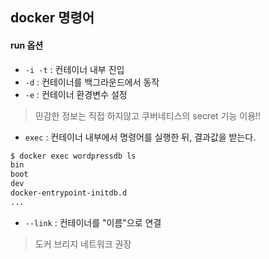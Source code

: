 ## docker 명령어

#### run 옵션

* `-i -t`  : 컨테이너 내부 진입
* `-d` : 컨테이너를 백그라운드에서 동작
* `-e` : 컨테이너 환경변수 설정

> 민감한 정보는 직접 하지않고 쿠버네티스의 secret 기능 이용!!

* `exec` : 컨테이너 내부에서 명령어를 실행한 뒤, 결과값을 받는다. 

```sh
$ docker exec wordpressdb ls
bin
boot
dev
docker-entrypoint-initdb.d
...
```

* `--link` : 컨테이너를 "이름"으로 연결

> 도커 브리지 네트워크 권장